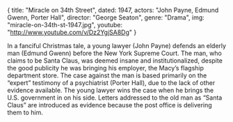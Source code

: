 {
  title: "Miracle on 34th Street",
  dated:   1947,
  actors: "John Payne, Edmund Gwenn, Porter Hall",
  director: "George Seaton",
  genre: "Drama",
  img: "miracle-on-34th-st-1947.jpg",
  youtube: "http://www.youtube.com/v/Dz2YgjSA8Dg"
}

In a fanciful Christmas tale, a young lawyer (John Payne) defends an elderly man (Edmund Gwenn) before the New York Supreme Court. The man, who claims to be Santa Claus, was deemed insane and institutionalized, despite the good publicity he was bringing his employer, the Macy’s flagship department store. The case against the man is based primarily on the “expert” testimony of a psychiatrist (Porter Hall), due to the lack of other evidence available. The young lawyer wins the case when he brings the U.S. government in on his side. Letters addressed to the old man as “Santa Claus” are introduced as evidence because the post office is delivering them to him.